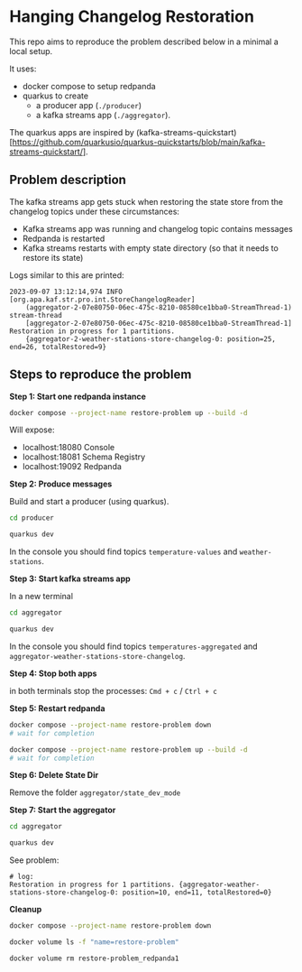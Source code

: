 # Hanging Changelog Restoration

This repo aims to reproduce the problem described below in a minimal a local setup.

It uses:
- docker compose to setup redpanda 
- quarkus to create 
  - a producer app (`./producer`)
  - a kafka streams app (`./aggregator`). 

The quarkus apps are inspired by (kafka-streams-quickstart)[https://github.com/quarkusio/quarkus-quickstarts/blob/main/kafka-streams-quickstart/].

## Problem description

The kafka streams app gets stuck when restoring the state store from the changelog topics under these circumstances:

- Kafka streams app was running and changelog topic contains messages
- Redpanda is restarted
- Kafka streams restarts with empty state directory (so that it needs to restore its state)

Logs similar to this are printed:

```text
2023-09-07 13:12:14,974 INFO  [org.apa.kaf.str.pro.int.StoreChangelogReader] 
    (aggregator-2-07e80750-06ec-475c-8210-08580ce1bba0-StreamThread-1) stream-thread 
    [aggregator-2-07e80750-06ec-475c-8210-08580ce1bba0-StreamThread-1] Restoration in progress for 1 partitions.
    {aggregator-2-weather-stations-store-changelog-0: position=25, end=26, totalRestored=9}
```

## Steps to reproduce the problem

**Step 1: Start one redpanda instance**

```bash
docker compose --project-name restore-problem up --build -d
```

Will expose:
- localhost:18080   Console
- localhost:18081   Schema Registry
- localhost:19092   Redpanda

**Step 2: Produce messages**

Build and start a producer (using quarkus).

```bash
cd producer

quarkus dev
```

In the console you should find topics `temperature-values` and `weather-stations`.


**Step 3: Start kafka streams app**

In a new terminal

```bash
cd aggregator

quarkus dev
```

In the console you should find topics `temperatures-aggregated` and `aggregator-weather-stations-store-changelog`.

**Step 4: Stop both apps**

in both terminals stop the processes: `Cmd + c` / `Ctrl + c`

**Step 5: Restart redpanda**

```bash
docker compose --project-name restore-problem down
# wait for completion

docker compose --project-name restore-problem up --build -d 
# wait for completion
```

**Step 6: Delete State Dir**

Remove the folder `aggregator/state_dev_mode`

**Step 7: Start the aggregator**

```bash
cd aggregator

quarkus dev
```

See problem:

```text
# log:
Restoration in progress for 1 partitions. {aggregator-weather-stations-store-changelog-0: position=10, end=11, totalRestored=0}
```

**Cleanup**

```bash
docker compose --project-name restore-problem down
```

```bash
docker volume ls -f "name=restore-problem"

docker volume rm restore-problem_redpanda1
```

